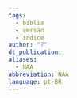 ```yaml
---
tags:
  - bíblia
  - versão
  - índice
author: "?"
dt_publication: 
aliases:
  - NAA
abbreviation: NAA
language: pt-BR
---
```


